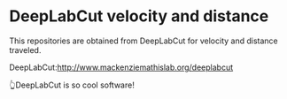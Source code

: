 # DeepLabCut velocity and distance
This repositories are obtained from DeepLabCut for velocity and distance traveled.

DeepLabCut:http://www.mackenziemathislab.org/deeplabcut

👆DeepLabCut is so cool software!
